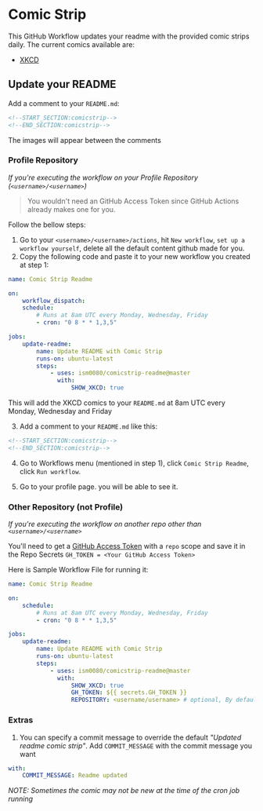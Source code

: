 # Comic Strip

This GitHub Workflow updates your readme with the provided comic strips daily. The current comics available are:

-   [XKCD](https://xkcd.com/)

## Update your README

Add a comment to your `README.md`:

```md
<!--START_SECTION:comicstrip-->
<!--END_SECTION:comicstrip-->
```

The images will appear between the comments

### Profile Repository

_If you're executing the workflow on your Profile Repository (`<username>/<username>`)_

> You wouldn't need an GitHub Access Token since GitHub Actions already makes one for you.

Follow the bellow steps:

1. Go to your `<username>/<username>/actions`, hit `New workflow`, `set up a workflow yourself`, delete all the default content github made for you.
2. Copy the following code and paste it to your new workflow you created at step 1:

```yml
name: Comic Strip Readme

on:
    workflow_dispatch:
    schedule:
        # Runs at 8am UTC every Monday, Wednesday, Friday
        - cron: "0 8 * * 1,3,5"

jobs:
    update-readme:
        name: Update README with Comic Strip
        runs-on: ubuntu-latest
        steps:
            - uses: ism0080/comicstrip-readme@master
              with:
                  SHOW_XKCD: true
```

This will add the XKCD comics to your `README.md` at 8am UTC every Monday, Wednesday and Friday

3. Add a comment to your `README.md` like this:

```md
<!--START_SECTION:comicstrip-->
<!--END_SECTION:comicstrip-->
```

4. Go to Workflows menu (mentioned in step 1), click `Comic Strip Readme`, click `Run workflow`.

5. Go to your profile page. you will be able to see it.

### Other Repository (not Profile)

_If you're executing the workflow on another repo other than `<username>/<username>`_

You'll need to get a [GitHub Access Token](https://docs.github.com/en/actions/configuring-and-managing-workflows/authenticating-with-the-github_token) with a `repo` scope and save it in the Repo Secrets `GH_TOKEN = <Your GitHub Access Token>`

Here is Sample Workflow File for running it:

```yml
name: Comic Strip Readme

on:
    schedule:
        # Runs at 8am UTC every Monday, Wednesday, Friday
        - cron: "0 8 * * 1,3,5"

jobs:
    update-readme:
        name: Update README with Comic Strip
        runs-on: ubuntu-latest
        steps:
            - uses: ism0080/comicstrip-readme@master
              with:
                  SHOW_XKCD: true
                  GH_TOKEN: ${{ secrets.GH_TOKEN }}
                  REPOSITORY: <username/username> # optional, By default, it will automatically use the repository who's executing the workflow.
```

### Extras

1. You can specify a commit message to override the default _"Updated readme comic strip"_. Add `COMMIT_MESSAGE` with the commit message you want

```yml
with:
    COMMIT_MESSAGE: Readme updated
```

_*NOTE: Sometimes the comic may not be new at the time of the cron job running*_
